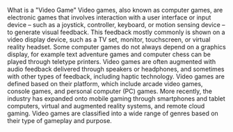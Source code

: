 What is a "Video Game"
Video games, also known as computer games, are electronic games that involves interaction with a user interface or input device – such as a joystick, controller, keyboard, or motion sensing device – to generate visual feedback. This feedback mostly commonly is shown on a video display device, such as a TV set, monitor, touchscreen, or virtual reality headset. Some computer games do not always depend on a graphics display, for example text adventure games and computer chess can be played through teletype printers. Video games are often augmented with audio feedback delivered through speakers or headphones, and sometimes with other types of feedback, including haptic technology. Video games are defined based on their platform, which include arcade video games, console games, and personal computer (PC) games. More recently, the industry has expanded onto mobile gaming through smartphones and tablet computers, virtual and augmented reality systems, and remote cloud gaming. Video games are classified into a wide range of genres based on their type of gameplay and purpose. 
